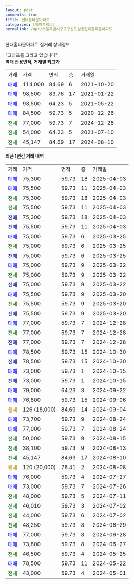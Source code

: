 ```yaml
---
layout: post
comments: true
title: 현대홈타운아파트
categories: [아파트정보]
permalink: /apt/서울특별시구로구신도림동현대홈타운아파트
---
```


현대홈타운아파트 실거래 상세정보

<script type="text/javascript">
  google.charts.load('current', {'packages':['line', 'corechart']});
  google.charts.setOnLoadCallback(drawChart);

  function drawChart() {
    var data = new google.visualization.DataTable();
    data.addColumn('date', '거래일');
    data.addColumn('number', "매매");
    data.addColumn('number', "전세");
    data.addColumn('number', "전매");

    data.addRows([[new Date(Date.parse("2025-04-03")), 75300, null, null], [new Date(Date.parse("2025-04-03")), 75500, null, null], [new Date(Date.parse("2025-04-03")), null, 75300, null], [new Date(Date.parse("2025-04-03")), null, 75500, null], [new Date(Date.parse("2025-04-03")), null, null, 75300], [new Date(Date.parse("2025-04-03")), null, null, 75500], [new Date(Date.parse("2025-03-25")), 75000, null, null], [new Date(Date.parse("2025-03-25")), null, 75000, null], [new Date(Date.parse("2025-03-25")), null, null, 75000], [new Date(Date.parse("2025-03-22")), 75000, null, null], [new Date(Date.parse("2025-03-22")), null, 75000, null], [new Date(Date.parse("2025-03-22")), null, null, 75000], [new Date(Date.parse("2025-03-20")), 75500, null, null], [new Date(Date.parse("2025-03-20")), null, 75500, null], [new Date(Date.parse("2025-03-20")), null, null, 75500], [new Date(Date.parse("2024-12-28")), 77000, null, null], [new Date(Date.parse("2024-12-28")), null, 77000, null], [new Date(Date.parse("2024-12-28")), null, null, 77000], [new Date(Date.parse("2024-10-30")), 78500, null, null], [new Date(Date.parse("2024-10-30")), null, null, 78500], [new Date(Date.parse("2024-10-15")), 73000, null, null], [new Date(Date.parse("2024-10-15")), null, null, 73000], [new Date(Date.parse("2024-09-22")), 79000, null, null], [new Date(Date.parse("2024-09-06")), 76800, null, null], [new Date(Date.parse("2024-09-04")), null, null, null], [new Date(Date.parse("2024-08-24")), 73700, null, null], [new Date(Date.parse("2024-08-24")), 77000, null, null], [new Date(Date.parse("2024-08-15")), null, 50000, null], [new Date(Date.parse("2024-08-13")), null, 38100, null], [new Date(Date.parse("2024-08-10")), null, 45147, null], [new Date(Date.parse("2024-08-08")), null, null, null], [new Date(Date.parse("2024-07-27")), 76000, null, null], [new Date(Date.parse("2024-07-26")), 73000, null, null], [new Date(Date.parse("2024-07-11")), null, 48000, null], [new Date(Date.parse("2024-07-02")), null, 46010, null], [new Date(Date.parse("2024-07-02")), null, 44000, null], [new Date(Date.parse("2024-06-29")), null, 48250, null], [new Date(Date.parse("2024-06-28")), 77000, null, null], [new Date(Date.parse("2024-06-27")), 73800, null, null], [new Date(Date.parse("2024-05-25")), null, 46500, null], [new Date(Date.parse("2024-05-22")), 78500, null, null], [new Date(Date.parse("2024-05-01")), null, 43000, null]]);

    var options = {
      hAxis: {
        format: 'yyyy/MM/dd'
      },    
      lineWidth: 0,
      pointsVisible: true,    
      title: '최근 1년간 유형별 실거래가 분포',
      legend: { position: 'bottom' }
    };

    var formatter = new google.visualization.NumberFormat({pattern:'###,###'} );
    formatter.format(data, 1);
    formatter.format(data, 2);
    
    setTimeout(function() {
        var chart = new google.visualization.LineChart(document.getElementById('columnchart_material'));
        chart.draw(data, (options));
        document.getElementById('loading').style.display = 'none';
    }, 200);
  }
</script>


<div id="loading" style="z-index:20; display: block; margin-left: 0px">"그래프를 그리고 있습니다"</div>
<div id="columnchart_material" style="width: 95%; margin-left: 0px; display: block"></div>
<!-- contents start -->
<b>역대 전용면적, 거래별 최고가</b>
<table class="sortable">
    <tr>
      <td>거래</td>
      <td>가격</td>
      <td>면적</td>
      <td>층</td>
      <td>거래일</td>
    </tr>
        <tr>
          <td><a style="color: blue">매매</a></td>
          <td>114,000</td>
          <td>84.69</td>
          <td>6</td>
          <td>2021-10-20</td>
        </tr>            <tr>
          <td><a style="color: blue">매매</a></td>
          <td>98,500</td>
          <td>83.76</td>
          <td>17</td>
          <td>2021-01-22</td>
        </tr>            <tr>
          <td><a style="color: blue">매매</a></td>
          <td>93,500</td>
          <td>64.23</td>
          <td>5</td>
          <td>2021-05-22</td>
        </tr>            <tr>
          <td><a style="color: blue">매매</a></td>
          <td>84,500</td>
          <td>59.73</td>
          <td>5</td>
          <td>2020-12-26</td>
        </tr>        
        <tr>
              <td><a style="color: darkgreen">전세</a></td>
              <td>77,000</td>
              <td>59.73</td>
              <td>7</td>
              <td>2024-12-28</td>
            </tr>            <tr>
              <td><a style="color: darkgreen">전세</a></td>
              <td>54,000</td>
              <td>64.23</td>
              <td>5</td>
              <td>2021-07-10</td>
            </tr>            <tr>
              <td><a style="color: darkgreen">전세</a></td>
              <td>45,147</td>
              <td>84.69</td>
              <td>17</td>
              <td>2024-08-10</td>
            </tr>        
    
</table>

<b>최근 1년간 거래 내역</b>

<table class="sortable">
    <tr>
      <td>거래</td>
      <td>가격</td>
      <td>면적</td>
      <td>층</td>
      <td>거래일</td>
    </tr>
    <tr>
      <td><a style="color: blue">매매</a></td>
      <td>75,300</td>
      <td>59.73</td>
      <td>18</td>
      <td>2025-04-03</td>
    </tr>          <tr>
      <td><a style="color: blue">매매</a></td>
      <td>75,500</td>
      <td>59.73</td>
      <td>11</td>
      <td>2025-04-03</td>
    </tr>          <tr>
      <td><a style="color: darkgreen">전세</a></td>
      <td>75,300</td>
      <td>59.73</td>
      <td>18</td>
      <td>2025-04-03</td>
    </tr>          <tr>
      <td><a style="color: darkgreen">전세</a></td>
      <td>75,500</td>
      <td>59.73</td>
      <td>11</td>
      <td>2025-04-03</td>
    </tr>          <tr>
      <td><a style="color: darkblue">전매</a></td>
      <td>75,300</td>
      <td>59.73</td>
      <td>18</td>
      <td>2025-04-03</td>
    </tr>          <tr>
      <td><a style="color: darkblue">전매</a></td>
      <td>75,500</td>
      <td>59.73</td>
      <td>11</td>
      <td>2025-04-03</td>
    </tr>          <tr>
      <td><a style="color: blue">매매</a></td>
      <td>75,000</td>
      <td>59.73</td>
      <td>6</td>
      <td>2025-03-25</td>
    </tr>          <tr>
      <td><a style="color: darkgreen">전세</a></td>
      <td>75,000</td>
      <td>59.73</td>
      <td>6</td>
      <td>2025-03-25</td>
    </tr>          <tr>
      <td><a style="color: darkblue">전매</a></td>
      <td>75,000</td>
      <td>59.73</td>
      <td>6</td>
      <td>2025-03-25</td>
    </tr>          <tr>
      <td><a style="color: blue">매매</a></td>
      <td>75,000</td>
      <td>59.73</td>
      <td>9</td>
      <td>2025-03-22</td>
    </tr>          <tr>
      <td><a style="color: darkgreen">전세</a></td>
      <td>75,000</td>
      <td>59.73</td>
      <td>9</td>
      <td>2025-03-22</td>
    </tr>          <tr>
      <td><a style="color: darkblue">전매</a></td>
      <td>75,000</td>
      <td>59.73</td>
      <td>9</td>
      <td>2025-03-22</td>
    </tr>          <tr>
      <td><a style="color: blue">매매</a></td>
      <td>75,500</td>
      <td>59.73</td>
      <td>9</td>
      <td>2025-03-20</td>
    </tr>          <tr>
      <td><a style="color: darkgreen">전세</a></td>
      <td>75,500</td>
      <td>59.73</td>
      <td>9</td>
      <td>2025-03-20</td>
    </tr>          <tr>
      <td><a style="color: darkblue">전매</a></td>
      <td>75,500</td>
      <td>59.73</td>
      <td>9</td>
      <td>2025-03-20</td>
    </tr>          <tr>
      <td><a style="color: blue">매매</a></td>
      <td>77,000</td>
      <td>59.73</td>
      <td>7</td>
      <td>2024-12-28</td>
    </tr>          <tr>
      <td><a style="color: darkgreen">전세</a></td>
      <td>77,000</td>
      <td>59.73</td>
      <td>7</td>
      <td>2024-12-28</td>
    </tr>          <tr>
      <td><a style="color: darkblue">전매</a></td>
      <td>77,000</td>
      <td>59.73</td>
      <td>7</td>
      <td>2024-12-28</td>
    </tr>          <tr>
      <td><a style="color: blue">매매</a></td>
      <td>78,500</td>
      <td>59.73</td>
      <td>15</td>
      <td>2024-10-30</td>
    </tr>          <tr>
      <td><a style="color: darkblue">전매</a></td>
      <td>78,500</td>
      <td>59.73</td>
      <td>15</td>
      <td>2024-10-30</td>
    </tr>          <tr>
      <td><a style="color: blue">매매</a></td>
      <td>73,000</td>
      <td>59.73</td>
      <td>1</td>
      <td>2024-10-15</td>
    </tr>          <tr>
      <td><a style="color: darkblue">전매</a></td>
      <td>73,000</td>
      <td>59.73</td>
      <td>1</td>
      <td>2024-10-15</td>
    </tr>          <tr>
      <td><a style="color: blue">매매</a></td>
      <td>79,000</td>
      <td>64.23</td>
      <td>3</td>
      <td>2024-09-22</td>
    </tr>          <tr>
      <td><a style="color: blue">매매</a></td>
      <td>76,800</td>
      <td>59.73</td>
      <td>15</td>
      <td>2024-09-06</td>
    </tr>          <tr>
      <td><a style="color: darkgoldenrod">월세</a></td>
      <td>126 (18,000)</td>
      <td>84.69</td>
      <td>14</td>
      <td>2024-09-04</td>
    </tr>          <tr>
      <td><a style="color: blue">매매</a></td>
      <td>73,700</td>
      <td>59.73</td>
      <td>9</td>
      <td>2024-08-24</td>
    </tr>          <tr>
      <td><a style="color: blue">매매</a></td>
      <td>77,000</td>
      <td>59.73</td>
      <td>7</td>
      <td>2024-08-24</td>
    </tr>          <tr>
      <td><a style="color: darkgreen">전세</a></td>
      <td>50,000</td>
      <td>59.73</td>
      <td>9</td>
      <td>2024-08-15</td>
    </tr>          <tr>
      <td><a style="color: darkgreen">전세</a></td>
      <td>38,100</td>
      <td>59.73</td>
      <td>9</td>
      <td>2024-08-13</td>
    </tr>          <tr>
      <td><a style="color: darkgreen">전세</a></td>
      <td>45,147</td>
      <td>84.69</td>
      <td>17</td>
      <td>2024-08-10</td>
    </tr>          <tr>
      <td><a style="color: darkgoldenrod">월세</a></td>
      <td>120 (20,000)</td>
      <td>76.41</td>
      <td>2</td>
      <td>2024-08-08</td>
    </tr>          <tr>
      <td><a style="color: blue">매매</a></td>
      <td>76,000</td>
      <td>59.73</td>
      <td>4</td>
      <td>2024-07-27</td>
    </tr>          <tr>
      <td><a style="color: blue">매매</a></td>
      <td>73,000</td>
      <td>59.73</td>
      <td>7</td>
      <td>2024-07-26</td>
    </tr>          <tr>
      <td><a style="color: darkgreen">전세</a></td>
      <td>48,000</td>
      <td>59.73</td>
      <td>5</td>
      <td>2024-07-11</td>
    </tr>          <tr>
      <td><a style="color: darkgreen">전세</a></td>
      <td>46,010</td>
      <td>59.73</td>
      <td>3</td>
      <td>2024-07-02</td>
    </tr>          <tr>
      <td><a style="color: darkgreen">전세</a></td>
      <td>44,000</td>
      <td>59.73</td>
      <td>6</td>
      <td>2024-07-02</td>
    </tr>          <tr>
      <td><a style="color: darkgreen">전세</a></td>
      <td>48,250</td>
      <td>59.73</td>
      <td>8</td>
      <td>2024-06-29</td>
    </tr>          <tr>
      <td><a style="color: blue">매매</a></td>
      <td>77,000</td>
      <td>59.73</td>
      <td>8</td>
      <td>2024-06-28</td>
    </tr>          <tr>
      <td><a style="color: blue">매매</a></td>
      <td>73,800</td>
      <td>59.73</td>
      <td>8</td>
      <td>2024-06-27</td>
    </tr>          <tr>
      <td><a style="color: darkgreen">전세</a></td>
      <td>46,500</td>
      <td>59.73</td>
      <td>4</td>
      <td>2024-05-25</td>
    </tr>          <tr>
      <td><a style="color: blue">매매</a></td>
      <td>78,500</td>
      <td>59.73</td>
      <td>11</td>
      <td>2024-05-22</td>
    </tr>          <tr>
      <td><a style="color: darkgreen">전세</a></td>
      <td>43,000</td>
      <td>59.73</td>
      <td>4</td>
      <td>2024-05-01</td>
    </tr>      </table>
<!-- contents end -->    

